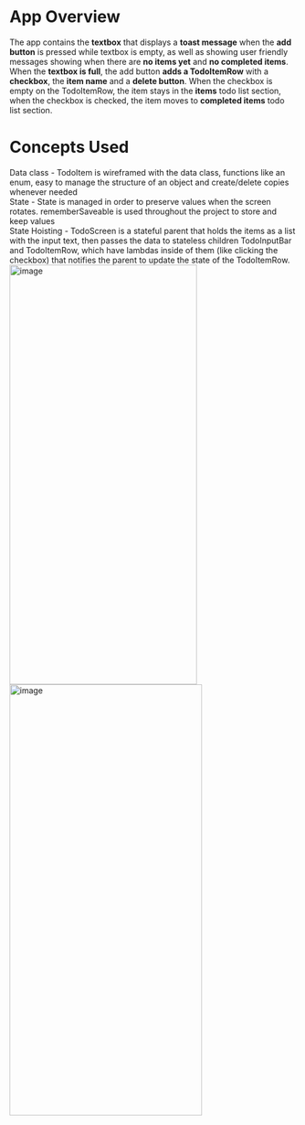 # App Overview
The app contains the **textbox** that displays a **toast message** when the **add button** is pressed while textbox is empty, as well as showing user friendly messages showing when there are **no items yet** and **no completed items**. When the **textbox is full**, the add button **adds a TodoItemRow** with a **checkbox**, the **item name** and a **delete button**. When the checkbox is empty on the TodoItemRow, the item stays in the **items** todo list section, when the checkbox is checked, the item moves to **completed items** todo list section.
# Concepts Used
Data class - TodoItem is wireframed with the data class, functions like an enum, easy to manage the structure of an object and create/delete copies whenever needed<br>
State - State is managed in order to preserve values when the screen rotates. rememberSaveable is used throughout the project to store and keep values<br>
State Hoisting - TodoScreen is a stateful parent that holds the items as a list with the input text, then passes the data to stateless children TodoInputBar and TodoItemRow, which have lambdas inside of them (like clicking the checkbox) that notifies the parent to update the state of the TodoItemRow.<br>
<img width="328" height="734" alt="image" src="https://github.com/user-attachments/assets/4d3730d7-ca11-4349-82ff-ddb5874c32d5" /><br><img width="337" height="754" alt="image" src="https://github.com/user-attachments/assets/e05854ff-5e5c-4ecb-bb90-405eb7bfc419" />










